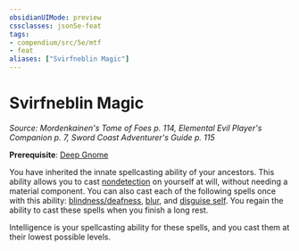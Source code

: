 ```yaml
---
obsidianUIMode: preview
cssclasses: json5e-feat
tags:
- compendium/src/5e/mtf
- feat
aliases: ["Svirfneblin Magic"]
---
```

# Svirfneblin Magic
*Source: Mordenkainen's Tome of Foes p. 114, Elemental Evil Player's Companion p. 7, Sword Coast Adventurer's Guide p. 115*  

**Prerequisite**: [Deep Gnome](Mechanics/races/deep-gnome-mpmm.md)

You have inherited the innate spellcasting ability of your ancestors. This ability allows you to cast [nondetection](Mechanics/spells/nondetection.md) on yourself at will, without needing a material component. You can also cast each of the following spells once with this ability: [blindness/deafness](Mechanics/spells/blindness-deafness.md), [blur](Mechanics/spells/blur.md), and [disguise self](Mechanics/spells/disguise-self.md). You regain the ability to cast these spells when you finish a long rest.

Intelligence is your spellcasting ability for these spells, and you cast them at their lowest possible levels.